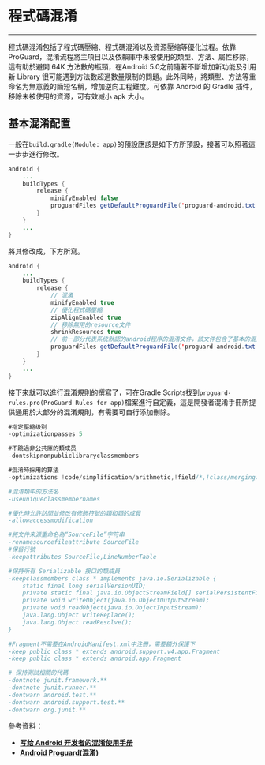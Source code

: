 # 程式碼混淆

---

程式碼混淆包括了程式碼壓縮、程式碼混淆以及資源壓缩等優化过程。依靠 ProGuard，混淆流程將主項目以及依賴庫中未被使用的類型、方法、屬性移除，這有助於避開 64K 方法數的瓶頸，在Android 5.0之前隨著不斷增加新功能及引用新 Library 很可能遇到方法數超過數量限制的問題。此外同時，將類型、方法等重命名为無意義的簡短名稱，增加逆向工程難度。可依靠 Android 的 Gradle 插件，移除未被使用的資源，可有效减小 apk 大小。

## 基本混淆配置

一般在`build.gradle(Module: app)`的預設應該是如下方所預設，接著可以照著這一步步進行修改。

```java
android {
    ...
    buildTypes {
        release {
            minifyEnabled false
            proguardFiles getDefaultProguardFile('proguard-android.txt'), 'proguard-rules.pro'
        }
    }
    ...
}
```

將其修改成，下方所寫。

```java
android {
    ...
    buildTypes {
        release {
            // 混淆
            minifyEnabled true
            // 優化程式碼壓縮
            zipAlignEnabled true
            // 移除無用的resource文件
            shrinkResources true
            // 前一部分代表系统默認的android程序的混淆文件，該文件包含了基本的混淆聲明，後一个文件是自己的定義混淆文件
            proguardFiles getDefaultProguardFile('proguard-android.txt'), 'proguard-rules.pro'
        }
    }
    ...
}
```

接下來就可以進行混淆規則的撰寫了，可在Gradle Scripts找到`proguard-rules.pro(ProGuard Rules for app)`檔案進行自定義，這是開發者混淆手冊所提供通用於大部分的混淆規則，有需要可自行添加刪除。

```java
#指定壓縮级别
-optimizationpasses 5

#不跳過非公共庫的類成员
-dontskipnonpubliclibraryclassmembers

#混淆時採用的算法
-optimizations !code/simplification/arithmetic,!field/*,!class/merging/*

#混淆類中的方法名
-useuniqueclassmembernames

#優化時允許訪問並修改有修飾符號的類和類的成員
-allowaccessmodification

#將文件来源重命名為“SourceFile”字符串
-renamesourcefileattribute SourceFile
#保留行號
-keepattributes SourceFile,LineNumberTable

#保持所有 Serializable 接口的類成員
-keepclassmembers class * implements java.io.Serializable {
    static final long serialVersionUID;
    private static final java.io.ObjectStreamField[] serialPersistentFields;
    private void writeObject(java.io.ObjectOutputStream);
    private void readObject(java.io.ObjectInputStream);
    java.lang.Object writeReplace();
    java.lang.Object readResolve();
}

#Fragment不需要在AndroidManifest.xml中注冊，需要額外保護下
-keep public class * extends android.support.v4.app.Fragment
-keep public class * extends android.app.Fragment

# 保持測試相關的代碼
-dontnote junit.framework.**
-dontnote junit.runner.**
-dontwarn android.test.**
-dontwarn android.support.test.**
-dontwarn org.junit.**
```

參考資料：

* [**写给 Android 开发者的混淆使用手册**](https://www.diycode.cc/topics/380)
* [**Android Proguard\(混淆\)**](https://www.jianshu.com/p/60e82aafcfd0)




